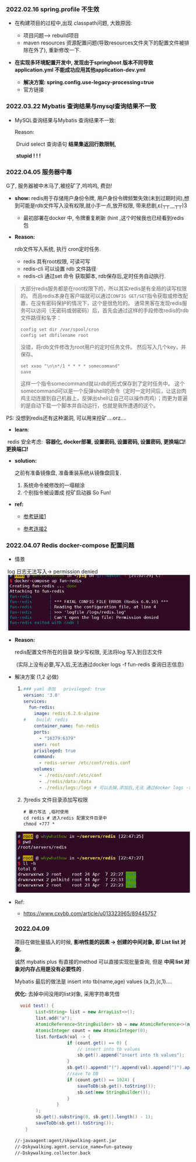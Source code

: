 ### 2022.02.16 spring.profile 不生效

- 在构建项目的过程中,出现 classpath问题, 大致原因:
  - 项目问题--> rebuild项目
  - maven resources 资源配置问题(导致resources文件夹下的配置文件被排除在外了), 重新修改一下.
  
- **在实现多环境配置开发中, 发现由于springboot 版本不同导致application.yml 不能成功应用其他application-dev.yml**
  - **解决方案: spring.config.use-legacy-processing=true**
  - 官方链接
  

### 2022.03.22 Mybatis 查询结果与mysql查询结果不一致

* MySQL查询结果与Mybatis 查询结果不一致:

  Reason:

  ​	Druid select 查询语句 **结果集返回行数限制,** 

  ​	 **stupid ! ! !**

  

### 2022.04.05 服务器中毒

G了, 服务器被中木马了,被挖矿了,呜呜呜, 费劲!

* **show:** 
    redis用于存储用户身份令牌, 用户身份令牌频繁失效(未到过期时间),想到可能是rdb文件写入没有权限,就小手一点,放开权限, 带来悲剧,ε(┬┬﹏┬┬)3 
    * 最初部署在docker 中, 令牌重复刷新 (hint ,这个时候我也已经看到redis 包


* **Reason:**

  rdb文件写入系统, 执行 cron定时任务.

  * redis 具有root权限, 可读可写
  * redis-cli 可以设置 rdb 文件路径
  * redis-cli 通过set 命令 获取脚本, rdb保存后,定时任务自动执行.	  

>大部分redis服务都是在root权限下的，所以其实redis是有全局的读写权限的。
>而且redis本身在客户端就可以通过`CONFIG GET/SET`指令获取或修改配置，在没有密码保护的情况下，这个是很危险的。
>通常黑客在发现redis服务可以访问（无密码或弱密码）后，首先会通过这样的手段修改redis的rdb文件路径和名字：
>
>```
>config set dir /var/spool/cron
>config set dbfilename root
>```
>
>
>没错，将rdb文件修改为root用户的定时任务文件。
>然后写入几个key，并保存。
>
>```
>set xxoo "\n\n*/1 * * * * somecommand"
>save
>```
>
>
>这样一个指令somecommand就以rdb的形式保存到了定时任务中。
>这个somecommand可以是一个反弹shell的命令（定时一定时间后，让这台肉鸡主动连接到自己机器上，反弹出shell让自己可以操作肉鸡）；而更为普遍的是自动下载一个脚本并自动运行，也就是我所遭遇的这个。

PS: 没想到redis还有这种漏洞, 可以用来挖矿....orz....

* **learn**: 

​	redis 安全考虑: 
​    **容器化, docker部署, 设置密码, 设置密码, 设置密码, 更换端口!更换端口!**

* **solution:** 

  之前有准备镜像盘, 准备重装系统从镜像盘回复.
  
  1. 系统命令被修改的一塌糊涂
  2. 个别指令被设置成 挖矿启动器 So Fun!
  
* **ref:**

  * [参考链接1](https://www.wudi.space/2021/01/13/ExperienceOfMinerVirus/)

  * [参考连接2](https://www.cnblogs.com/xiazhenbin/p/14779569.html)

### 2022.04.07 Redis docker-compose 配置问题

* 情景

​	log 日志无法写入-> permission denied  
![img_10.png](img_10.png)

* **Reason:** 

  redis配置文件所在的目录 缺少写权限, 无法将log 写入到日志文件 

  ​	(实际上没有必要,写入后,无法通过docker logs -f fun-redis 查询日志信息)

* 解决方案 (1,2 必做)

  1. ```yaml
     ### yaml 添加   privileged: true
     version: '3.0'
     services:
       fun-redis:
         image: redis:6.2.6-alpine
     #    build: redis
         container_name: fun-redis
         ports:
           - "16379:6379"
         user: root
         privileged: true
         command:
           - redis-server /etc/conf/redis.conf
         volumes:
           - ./redis/conf:/etc/conf
           - ./redis/data:/data
           - ./redis/logs:/logs # 可以去掉,添加后,无法 通过docker logs -f 查询日志信息
     ```

  2. 为redis 文件目录添加写权限 

     ```shell
     # 暴力写法 ,临时使用
     cd redis # 进入redis 配置文件目录中
     chmod +777 *
     ```
  ![img_11.png](img_11.png)

* Ref:

  * https://www.cxybb.com/article/u013323965/89445757
  
  ### 2022.04.09
  
  项目在做批量插入的时候, **影响性能的因素 -> 创建的中间对象, 即 List<DataInfo> list 对象.**
  
  诚然 mybatis plus 有直接的method 可以直接实现批量查询, 但是 **中间 list 对象对内存占用是没有必要性的** . 
  
  Mybatis 最后的做法是 insert into tb(name,age) values (a,2),(c,1).... 
  
  **优化:** 去掉中间没用的list对象, 采用字符串凭借
  
  ```java
    void test() {
          List<String> list = new ArrayList<>();
          list.add("a");
          AtomicReference<StringBuilder> sb = new AtomicReference<>(new StringBuilder());
          AtomicInteger count = new AtomicInteger(0);
          list.forEach(val -> {
                      if (count.get() == 0) {
                          // insert into tb values 
                          sb.get().append("insert into tb values");
                      }
                      sb.get().append("(").append(val).append(")").append(",");
                      //save To DB
                      if (count.get() == 1024) {
                          saveToDb(sb.get().toString());
                          sb.set(new StringBuilder());
                      }
                  }
          );
          sb.get().substring(0, sb.get().length() - 1);
          saveToDb(sb.get().toString());
      }
  ```
  
  
  
  ```bash
  //-javaagent:agent/skywalking-agent.jar
  //-Dskywalking.agent.service_name=fun-gateway
  //-Dskywalking.collector.back
  ```
  
  
